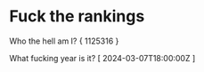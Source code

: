 # Fuck the rankings

Who the hell am I?
{ 1125316 }

What fucking year is it?
[ 2024-03-07T18:00:00Z ]
